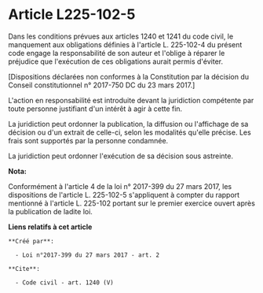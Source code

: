 # Article L225-102-5

Dans les conditions prévues aux articles 1240 et 1241 du code civil, le manquement aux obligations définies à l'article L.
225-102-4 du présent code engage la responsabilité de son auteur et l'oblige à réparer le préjudice que l'exécution de ces
obligations aurait permis d'éviter.

[Dispositions déclarées non conformes à la Constitution par la décision du Conseil constitutionnel n° 2017-750 DC du 23 mars
2017.]

L'action en responsabilité est introduite devant la juridiction compétente par toute personne justifiant d'un intérêt à agir
à cette fin.

La juridiction peut ordonner la publication, la diffusion ou l'affichage de sa décision ou d'un extrait de celle-ci, selon
les modalités qu'elle précise. Les frais sont supportés par la personne condamnée.

La juridiction peut ordonner l'exécution de sa décision sous astreinte.

**Nota:**

Conformément à l'article 4 de la loi n° 2017-399 du 27 mars 2017, les dispositions de l'article L. 225-102-5 s'appliquent à
compter du rapport mentionné à l'article L. 225-102 portant sur le premier exercice ouvert après la publication de ladite
loi.

**Liens relatifs à cet article**

	**Créé par**:

	  - Loi n°2017-399 du 27 mars 2017 - art. 2

	**Cite**:

	  - Code civil - art. 1240 (V)

